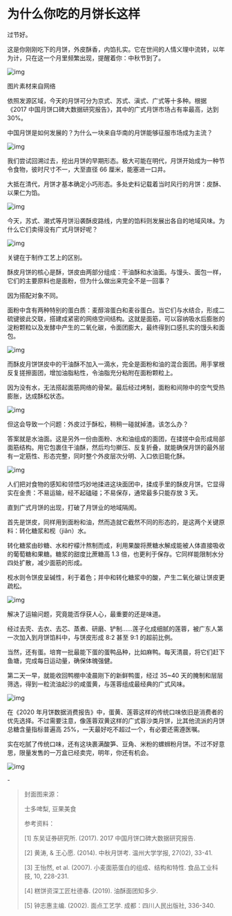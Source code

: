 # 为什么你吃的月饼长这样

过节好。

这是你刚刚吃下的月饼，外皮酥香，内馅扎实。它在世间的人情义理中流转，以年为计，只在这一个月里频繁出现，提醒着你：中秋节到了。

![img](https://i.loli.net/2021/10/30/VpQbNDtroESk5Cx.gif)

图片素材来自网络

依照发源区域，今天的月饼可分为京式、苏式、滇式、广式等十多种。根据《2017 中国月饼口碑大数据研究报告》，其中的广式月饼市场占有率最高，达到 30%。

中国月饼是如何发展的？为什么一块来自华南的月饼能够征服市场成为主流？

![img](https://i.loli.net/2021/10/30/nwDjldmh9MYckCy.png)

我们尝试回溯过去，挖出月饼的早期形态。极大可能在明代，月饼开始成为一种节令食物，彼时尺寸不一，大至直径 66 厘米，能塞进一口井。

大抵在清代，月饼才基本确定小巧形态。多处史料记载着当时风行的月饼：皮酥、以果仁为馅。

![img](https://i.loli.net/2021/10/30/BPcWaSX1iQFty8T.png)

今天，苏式、潮式等月饼沿袭酥皮路线，内里的馅料则发展出各自的地域风味。为什么它们卖得没有广式月饼好呢？

![img](https://mmbiz.qpic.cn/mmbiz_gif/SlOqFKqEO4FuiboXibZhrvHShSQChibibM7VdQJA5VAWXDsH7Fiaa6wNSnvK4qAzLoENTJ5I9n45gQLsmUspE31qKjw/640?wx_fmt=gif)

关键在于制作工艺上的区别。

酥皮月饼的核心是酥，饼皮由两部分组成：干油酥和水油面。与馒头、面包一样，它们的主要原料也是面粉，但为什么做出来完全不是一回事？

因为搭配对象不同。

面粉中含有两种特别的蛋白质：麦醇溶蛋白和麦谷蛋白。当它们与水结合，形成二硫键彼此交联，搭建成紧密的网络空间结构。这就是面筋，可以容纳吸水后膨胀的淀粉颗粒以及发酵中产生的二氧化碳，令面团膨大，最终得到口感扎实的馒头和面包。

![img](https://i.loli.net/2021/10/30/ivxN8X6ZKqYA2Wd.png)

而酥皮月饼饼皮中的干油酥不加入一滴水，完全是面粉和油的混合面团。用手掌根反复搓擦面团，增加油脂粘性，令油脂充分粘附在面粉颗粒上。

因为没有水，无法搭起面筋网络的骨架。最后经过烤制，面粉和间隙中的空气受热膨胀，达成酥松状态。

![img](https://i.loli.net/2021/10/30/sWJpwRta1y47xiq.png)

但这会导致一个问题：外皮过于酥松，稍稍一碰就掉渣。该怎么办？

答案就是水油面。这是另外一份由面粉、水和油组成的面团，在揉搓中会形成局部面筋结构。用它包裹住干油酥，然后均匀擀压、反复折叠，就能确保月饼的最外层有一定筋性、形态完整，同时整个外皮层次分明、入口依旧能化酥。

![img](https://mmbiz.qpic.cn/mmbiz_gif/SlOqFKqEO4FuiboXibZhrvHShSQChibibM7VqY7XZA4LNm5fP0xREBc2agBZI21ia8BiaIAIFvEG8Jhyo32GgQaoPrZQ/640?wx_fmt=gif)

人们把对食物的感知和领悟巧妙地揉进这块面团中，揉成手里的酥皮月饼。它显得实在金贵：不易运输，经不起磕碰；不易保存，通常最多只能存放 3 天。

直到广式月饼的出现，打破了月饼业的地域隔阂。

首先是饼皮，同样用到面粉和油，然而造就它截然不同的形态的，是这两个关键原料：转化糖浆和枧（jiǎn）水。

转化糖浆由砂糖、水和柠檬汁熬制而成，利用果酸将蔗糖水解成能被人体直接吸收的葡萄糖和果糖。糖浆的甜度比蔗糖高 1.3 倍，也更利于保存。它同样能限制水分四处扩散，减少面筋的形成。

枧水则令饼皮呈碱性，利于着色；并中和转化糖浆中的酸，产生二氧化碳让饼皮更疏松。

![img](https://mmbiz.qpic.cn/mmbiz_gif/SlOqFKqEO4FuiboXibZhrvHShSQChibibM7VMttJvWWtOfjHUAqY6gNLh46VjHiabicKcnDo0u5g4t6C2jMMl8KpQycA/640?wx_fmt=gif)

解决了运输问题，究竟能否俘获人心，最重要的还是味道。

经过去壳、去衣、去芯、蒸煮、研磨、铲制……莲子化成细腻的莲蓉，被广东人第一次加入到月饼馅料中，与饼皮形成 8:2 甚至 9:1 的超前比例。

当然，还有蛋。培育一批最能下蛋的蛋鸭品种，比如麻鸭。每天清晨，将它们赶下鱼塘，完成每日运动量，确保体魄强健。

第二天一早，就能收回鸭棚中凌晨刚下的新鲜鸭蛋，经过 35~40 天的腌制和层层筛选，得到一粒流油起沙的咸蛋黄，与莲蓉组成最经典的广式风味。

![img](https://mmbiz.qpic.cn/mmbiz_gif/SlOqFKqEO4FuiboXibZhrvHShSQChibibM7VLYofpiaZ9adiauzOQfEXZAEXicOFbdPxOziaxEIz1qVgr8bvGJoLX2VEjQ/640?wx_fmt=gif)

在《2020 年月饼数据消费报告》中，蛋黄、莲蓉这样的传统口味依旧是消费者的优先选择。不过需要注意，像莲蓉双黄这样的广式蓉沙类月饼，比其他流派的月饼总糖含量指标普遍高 25%，一天最好吃不超过一个，有必要还需遵医嘱。

实在吃腻了传统口味，还有这块裹满酸笋、豆角、米粉的螺蛳粉月饼。不过不好意思，限量发售的一万盒已经卖完，明年，你还有机会。

![img](https://i.loli.net/2021/10/30/OYDNvMXZPTor8ds.gif)

\-

> 封面图来源：
>
> 士多啤梨, 豆果美食
>
> 参考资料：
>
> [1] 东吴证券研究所. (2017). 2017 中国月饼口碑大数据研究报告.
>
> [2] 黄涛, & 王心愿. (2014). 中秋月饼考. 温州大学学报, 27(02), 33-41.
>
> [3] 王怡然, et al. (2007). 小麦面筋蛋白的组成、结构和特性. 食品工业科技, 10, 228-231.
>
> [4] 糕饼资深工匠杜德春. (2019). 油酥面团知多少.
>
> [5] 钟志惠主编. (2002). 面点工艺学. 成都：四川人民出版社, 336-340.
